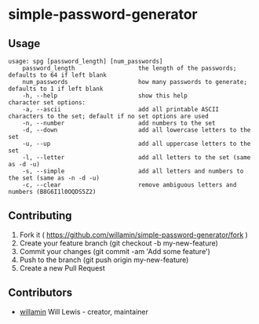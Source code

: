 # simple-password-generator

## Usage

```
usage: spg [password_length] [num_passwords]
    password_length                  the length of the passwords; defaults to 64 if left blank
    num_passwords                    how many passwords to generate; defaults to 1 if left blank
    -h, --help                       show this help
character set options:
    -a, --ascii                      add all printable ASCII characters to the set; default if no set options are used
    -n, --number                     add numbers to the set
    -d, --down                       add all lowercase letters to the set
    -u, --up                         add all uppercase letters to the set
    -l, --letter                     add all letters to the set (same as -d -u)
    -s, --simple                     add all letters and numbers to the set (same as -n -d -u)
    -c, --clear                      remove ambiguous letters and numbers (B8G6I1l0OQDS5Z2)
```

## Contributing

1. Fork it ( https://github.com/willamin/simple-password-generator/fork )
2. Create your feature branch (git checkout -b my-new-feature)
3. Commit your changes (git commit -am 'Add some feature')
4. Push to the branch (git push origin my-new-feature)
5. Create a new Pull Request

## Contributors

- [willamin](https://github.com/willamin) Will Lewis - creator, maintainer
